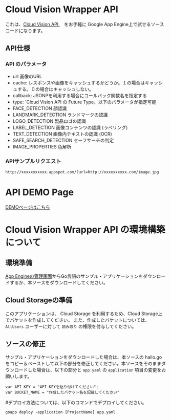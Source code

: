 #  Cloud Vision Wrapper API
 これは、[Cloud Vision API ](https://cloud.google.com/vision/docs/)　をお手軽に Google App Engine上で試せるソースコードになります。

## API仕様


### API のパラメータ

- url 画像のURL
- cache: レスポンスや画像をキャッシュするかどうか。１の場合はキャッシュする。０の場合はキャッシュしない。
- callback: JSONPを利用する場合にコールバック関数名を指定する
- type: `Cloud Vision API  の Future Type。以下のパラメータが指定可能
 - FACE_DETECTION    顔認識
 - LANDMARK_DETECTION    ランドマークの認識
 - LOGO_DETECTION    製品ロゴの認識
 - LABEL_DETECTION    画像コンテンツの認識 (ラベリング)
 - TEXT_DETECTION    画像内テキストの認識 (OCR)
 - SAFE_SEARCH_DETECTION    セーフサーチの判定
 - IMAGE_PROPERTIES  色解析

### APIサンプルリクエスト
`http://xxxxxxxxxxx.appspot.com/?url=http://xxxxxxxxxx.com/image.jpg`


# API DEMO Page
[DEMOページはこちら](./demo/index.html)


# Cloud Vision Wrapper API の環境構築について

## 環境準備
 [App Engineの管理画面](https://console.cloud.google.com/appengine)からGo言語のサンプル・アプリケーションをダウンロードするか、本ソースをダウンロードしてください。

## Cloud Storageの準備
このアプリケーションは、 Cloud Storage を利用するため、Cloud Storage上でバケットを作成してください。
また、作成したバケットについては、 `AllUsers` ユーザーに対して `読み取り` の権限を付与してください。


## ソースの修正
サンプル・アプリケーションをダウンロードした場合は、本ソースの hallo.go をコピー＆ペーストして以下の部分を修正してください。本ソースをそのままダウンロードした場合は、以下の部分と `app.yaml` の `application` 項目の変更をお願いします。


```
var API_KEY = "API_KEYを貼り付けてください";
var BUCKET_NAME = "作成したバケット名を記載してください"
```


#デプロイ方法については、以下のコマンドでデプロイしてください。

```
goapp deploy -application [ProjectName] app.yaml
```

